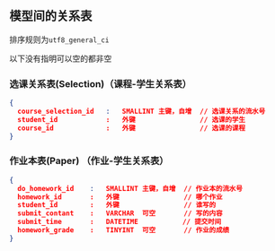 ## 模型间的关系表

排序规则为`utf8_general_ci`

以下没有指明可以空的都非空

### 选课关系表(Selection)（课程-学生关系表）

```json
{
  course_selection_id	:	SMALLINT 主键，自增	// 选课关系的流水号
  student_id			:	外键				  // 选课的学生
  course_id				:	外键				  // 选课的课程
}
```

### 作业本表(Paper) （作业-学生关系表）

```json
{
  do_homework_id	:	SMALLINT 主键，自增	// 作业本的流水号
  homework_id		:	外键				  // 哪个作业
  student_id		:	外键				  // 谁写的
  submit_contant	:	VARCHAR	 可空		  // 写的内容
  submit_time		:	DATETIME		   // 提交时间
  homework_grade	:	TINYINT  可空		  // 作业的成绩
}
```

